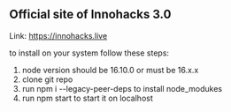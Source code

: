 ## Official site of Innohacks 3.0 
Link: https://innohacks.live

to install on your system follow these steps:
1. node version should be 16.10.0 or must be 16.x.x
2. clone git repo
3. run npm i --legacy-peer-deps to install node_modukes
4. run npm start to start it on localhost